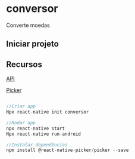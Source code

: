 # conversor

 Converte moedas

## Iniciar projeto

## Recursos

[API](https://economia.awesomeapi.com.br/json/all)

[Picker](https://github.com/react-native-picker/picker)

```javascript

//Criar app
Npx react-native init conversor

//Rodar app
npx react-native start
Npx react-native run-android

//Instalar dependências
npm install @react-native-picker/picker --save

```
